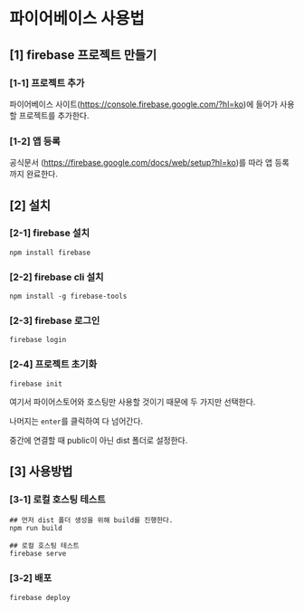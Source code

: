 # 파이어베이스 사용법

## [1] firebase 프로젝트 만들기

### [1-1] 프로젝트 추가

파이어베이스 사이트(https://console.firebase.google.com/?hl=ko)에 들어가 사용할 프로젝트를 추가한다.

### [1-2] 앱 등록

공식문서 (https://firebase.google.com/docs/web/setup?hl=ko)를 따라 앱 등록까지 완료한다.



## [2] 설치

### [2-1] firebase 설치

```shell
npm install firebase
```



### [2-2] firebase cli 설치

```shell
npm install -g firebase-tools
```



### [2-3] firebase 로그인

```shell
firebase login
```



### [2-4] 프로젝트 초기화

```shell
firebase init
```

여기서 파이어스토어와 호스팅만 사용할 것이기 때문에 두 가지만 선택한다.

나머지는 `enter`를 클릭하여 다 넘어간다.

중간에 연결할 때 public이 아닌 dist 폴더로 설정한다.



## [3] 사용방법

### [3-1] 로컬 호스팅 테스트

```shell
## 먼저 dist 폴더 생성을 위해 build를 진행한다.
npm run build

## 로컬 호스팅 테스트
firebase serve
```



### [3-2] 배포

```shell
firebase deploy
```

